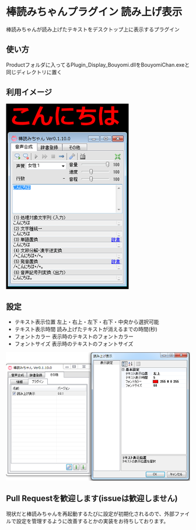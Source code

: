 # 棒読みちゃんプラグイン 読み上げ表示

棒読みちゃんが読み上げたテキストをデスクトップ上に表示するプラグイン

## 使い方

Productフォルダに入ってるPlugin_Display_Bouyomi.dllをBouyomiChan.exeと同じディレクトリに置く

## 利用イメージ

![利用イメージ](https://raw.githubusercontent.com/natsumesou/Bouyomi_Display_Plugin/master/doc/bouyomi_demo.png "利用イメージ")

## 設定

* テキスト表示位置 左上・右上・左下・右下・中央から選択可能
* テキスト表示時間 読み上げたテキストが消えるまでの時間(秒)
* フォントカラー 表示時のテキストのフォントカラー
* フォントサイズ 表示時のテキストのフォントサイズ

![設定画面](https://raw.githubusercontent.com/natsumesou/Bouyomi_Display_Plugin/master/doc/bouyomi_setting.png "設定画面")

## Pull Requestを歓迎します(issueは歓迎しません)

現状だと棒読みちゃんを再起動するたびに設定が初期化されるので、外部ファイルで設定を管理するように改善するとかの実装をお待ちしております。
